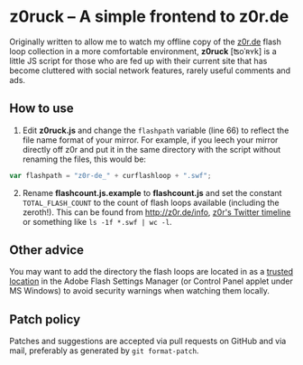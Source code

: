 # z0ruck – A simple frontend to z0r.de
Originally written to allow me to watch my offline copy of the [z0r.de](http://z0r.de/) flash loop collection in a more comfortable environment, **z0ruck** [ʦoˈʀʏk] is a little JS script for those who are fed up with their current site that has become cluttered with social network features, rarely useful comments and ads.

## How to use
1. Edit **z0ruck.js** and change the `flashpath` variable (line 66) to reflect the file name format of your mirror. For example, if you leech your mirror directly off z0r and put it in the same directory with the script without renaming the files, this would be:
```js
var flashpath = "z0r-de_" + curflashloop + ".swf";
```
2. Rename **flashcount.js.example** to **flashcount.js** and set the constant `TOTAL_FLASH_COUNT` to the count of flash loops available (including the zeroth!). This can be found from <http://z0r.de/info>, [z0r's Twitter timeline](https://twitter.com/z0rde) or something like `ls -1f *.swf | wc -l`.

## Other advice
You may want to add the directory the flash loops are located in as a [trusted location](http://kb2.adobe.com/cps/093/4c093f20.html) in the Adobe Flash Settings Manager (or Control Panel applet under MS Windows) to avoid security warnings when watching them locally.

## Patch policy
Patches and suggestions are accepted via pull requests on GitHub and via mail, preferably as generated by `git format-patch`.
